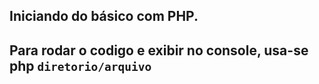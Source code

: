 ## Iniciando do básico com PHP.

## Para rodar o codigo e exibir no console, usa-se php `diretorio/arquivo`
